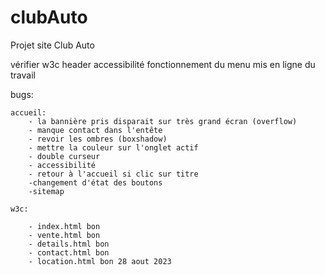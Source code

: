 # clubAuto
Projet site Club Auto

vérifier w3c header
accessibilité
fonctionnement du menu
mis en ligne du travail

bugs:

    accueil:
        - la bannière pris disparait sur très grand écran (overflow)
        - manque contact dans l'entête
        - revoir les ombres (boxshadow)
        - mettre la couleur sur l'onglet actif
        - double curseur
        - accessibilité
        - retour à l'accueil si clic sur titre
        -changement d'état des boutons
        -sitemap

    w3c:

        - index.html bon
        - vente.html bon
        - details.html bon
        - contact.html bon
        - location.html bon 28 aout 2023
